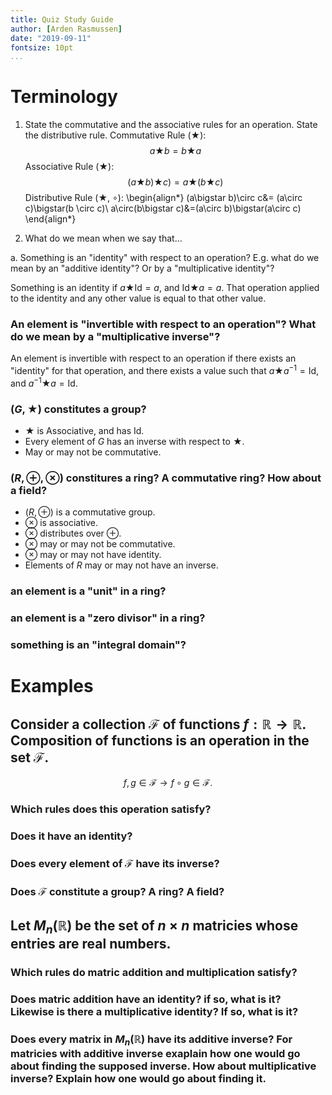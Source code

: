 ```yaml
---
title: Quiz Study Guide
author: [Arden Rasmussen]
date: "2019-09-11"
fontsize: 10pt
...
```


# Terminology

1. State the commutative and the associative rules for an operation. State the
   distributive rule.
  Commutative Rule ($\bigstar$):
  $$a\bigstar b=b\bigstar a$$
  Associative Rule ($\bigstar$):
  $$( a \bigstar b)\bigstar c) = a\bigstar(b\bigstar c)$$
  Distributive Rule ($\bigstar$, $\circ$):
  \begin{align*}
    (a\bigstar b)\circ c&= (a\circ c)\bigstar(b \circ c)\\
    a\circ(b\bigstar c)&=(a\circ b)\bigstar(a\circ c)
  \end{align*}

2. What do we mean when we say that...

  a. Something is an "identity" with respect to an operation? E.g. what do we mean by an "additive identity"? Or by a "multiplicative identity"?

Something is an identity if $a\bigstar \text{Id}=a$, and $\text{Id}\bigstar
a=a$. That operation applied to the identity and any other value is equal to
that other value.

### An element is "invertible with respect to an operation"? What do we mean by a "multiplicative inverse"?

An element is invertible with respect to an operation if there exists an
"identity" for that operation, and there exists a value such that
$a\bigstar a^{-1}=\text{Id}$, and $a^{-1}\bigstar a=\text{Id}$.

### $(G,\bigstar)$ constitutes a group?

* $\bigstar$ is Associative, and has Id.
* Every element of $G$ has an inverse with respect to $\bigstar$.
* May or may not be commutative.

### $(R,\oplus,\otimes)$ constitures a ring? A commutative ring? How about a field?

* $(R,\oplus)$ is a commutative group.
* $\otimes$ is associative.
* $\otimes$ distributes over $\oplus$.
* $\otimes$ may or may not be commutative.
* $\otimes$ may or may not have identity.
* Elements of $R$ may or may not have an inverse.

### an element is a "unit" in a ring?

### an element is a "zero divisor" in a ring?

### something is an "integral domain"?

# Examples

## Consider a collection $\mathcal{F}$ of functions $f:\mathbb{R}\rightarrow\mathbb{R}$. Composition of functions is an operation in the set $\mathcal{F}$.
$$
f,g\in\mathcal{F}\rightarrow f\circ g\in\mathcal{F}.$$

### Which rules does this operation satisfy?

### Does it have an identity?

### Does every element of $\mathcal{F}$ have its inverse?

### Does $\mathcal{F}$ constitute a group? A ring? A field?

## Let $M_n(\mathbb{R})$ be the set of $n\times n$ matricies whose entries are real numbers.

### Which rules do matric addition and multiplication satisfy?

### Does matric addition have an identity? if so, what is it? Likewise is there a multiplicative identity? If so, what is it?

### Does every matrix in $M_n(\mathbb{R})$ have its additive inverse? For matricies with additive inverse exaplain how one would go about finding the supposed inverse. How about multiplicative inverse? Explain how one would go about finding it.

